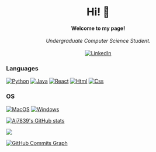 <h1 align="center">Hi! 👋</h1>

<p align="center">
    <b>Welcome to my page!</b><br><br>
    <i>
        Undergraduate Computer Science Student.<br>
    </i><br>
    <a href="https://www.linkedin.com/in/alex-wilson-2bb51a1b4/">
        <img src="https://img.shields.io/badge/LinkedIn-blue?style=flat-square&logo=linkedin" alt="LinkedIn">
    </a>
</p>

### Languages
[![Python](https://img.shields.io/badge/python-black?style=for-the-badge&logo=python)](https://github.com/Aj7839)
[![Java](https://img.shields.io/badge/java-black?style=for-the-badge&logo=openjdk)](https://github.com/Aj7839)
[![React](https://img.shields.io/badge/react-black?style=for-the-badge&logo=react)](https://github.com/Aj7839)
[![Html](https://img.shields.io/badge/html5-black?style=for-the-badge&logo=html5&logoColor=white)](https://github.com/Aj7839)
[![Css](https://img.shields.io/badge/css3-black?style=for-the-badge&logo=css3)](https://github.com/Aj7839)




### OS
[![MacOS](https://img.shields.io/badge/MacOS-black?style=for-the-badge&logo=MacOS)](https://github.com/Aj7839)
[![Windows](https://img.shields.io/badge/Windows-black?style=for-the-badge&logo=Windows)](https://github.com/Aj7839)




<a href="http://www.github.com/Aj7839"><img src="https://github-readme-stats.vercel.app/api?username=Aj7839&show_icons=true&hide=&count_private=true&title_color=a855f7&text_color=a855f7&icon_color=a855f7&bg_color=000000&hide_border=true&show_icons=true" alt="Aj7839's GitHub stats" /></a>

<a href="http://www.github.com/Aj7839"><img src="https://github-readme-streak-stats.herokuapp.com/?user=Aj7839&stroke=a855f7&background=000000&ring=a855f7&fire=a855f7&currStreakNum=a855f7&currStreakLabel=a855f7&sideNums=a855f7&sideLabels=a855f7&dates=a855f7&hide_border=true" /></a>

<a href="http://www.github.com/Aj7839"><img src="https://github-readme-activity-graph.cyclic.app/graph?username=Aj7839&bg_color=000000&color=a855f7&line=a855f7&point=a855f7&area_color=000000&area=true&hide_border=true&custom_title=GitHub%20Commits%20Graph" alt="GitHub Commits Graph" /></a>
